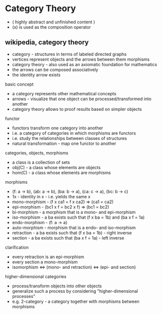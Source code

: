 
<!-- ======================================================================= -->
# Category Theory

* ( highly abstract and unfinished content )
* (x) is used as the composition operator

<!-- ======================================================================= -->
## wikipedia, category theory

* category - structures in terms of labeled directed graphs
* vertices represent objects and the arrows between them morphisms
* category theory - also used as an axiomatic foundation for mathematics
* the arrows can be composed associatively
* the identity arrow exists

basic concept

* a category represents other mathematical concepts
* arrows - visualize that one object can be processed/transformed into another
* category theory allows to proof results based on simpler objects

functor

* functors transform one category into another
* i.e. a category of categories in which morphisms are functors
* i.e. study the relationships between classes of structures
* natural transformation - map one functor to another

categories, objects, morphisms

* a class is a collection of sets
* obj(C) - a class whose elements are objects
* hom(C) - a class whose elements are morphisms

morphisms

* (f: a -> b), (ab: a -> b), (ba: b -> a), (ca: c -> a), (bc: b -> c)
* 1x - identity in x - i.e. yields the same x
* mono-morphism - (f x ca1 = f x ca2) => (ca1 = ca2)
* epi-morphism - (bc1 x f = bc2 x f) => (bc1 = bc2)
* bi-morphism - a morphism that is a mono- and epi-morphism
* iso-morphism - a ba exists such that (f x ba = 1b) and (ba x f = 1a)
* endo-morphism - (f: a -> a)
* auto-morphism - morphism that is a endo- and iso-morphism
* retraction - a ba exists such that (f x ba = 1b) - right inverse
* section - a ba exists such that (ba x f = 1a) - left inverse

clarification

* every retraction is an epi-morphism
* every section a mono-morphism
* isomorphism <=> (mono- and retraction) <=> (epi- and section)

higher-dimensional categories

* process/transform objects into other objects
* generalize such a process by considering "higher-dimensional processes"
* e.g. 2-category - a category together with morphisms between morphisms
